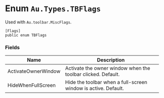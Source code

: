 # Enum `Au.Types.TBFlags`

Used with `Au.toolbar.MiscFlags`.

```
[Flags]
public enum TBFlags
```

### Fields

| Name | Description |
| --- | --- |
| ActivateOwnerWindow | Activate the owner window when the toolbar clicked. Default. |
| HideWhenFullScreen | Hide the toolbar when a full-screen window is active. Default. |